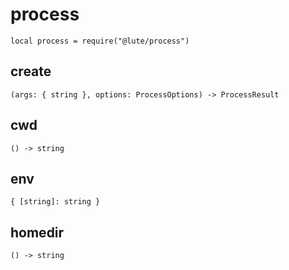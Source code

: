 # process

```luau
local process = require("@lute/process")
```

## create <Badge type="warning" text="yields" />
```luau
(args: { string }, options: ProcessOptions) -> ProcessResult
```

## cwd
```luau
() -> string
```

## env
```luau
{ [string]: string }
```

## homedir
```luau
() -> string
```
